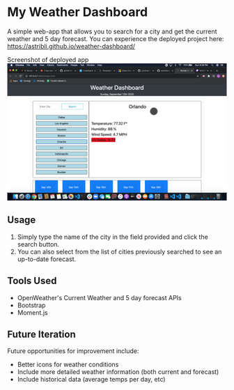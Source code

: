 # My Weather Dashboard

A simple web-app that allows you to search for a city and get the current weather and 5 day forecast. You can experience the deployed project here: https://astribli.github.io/weather-dashboard/

Screenshot of deployed app
![](2020-09-13-21-32-58.png)

## Usage
1. Simply type the name of the city in the field provided and click the search button.
2. You can also select from the list of cities previously searched to see an up-to-date forecast.
## Tools Used
- OpenWeather's Current Weather and 5 day forecast APIs
- Bootstrap
- Moment.js
## Future Iteration
Future opportunities for improvement include:

- Better icons for weather conditions
- Include more detailed weather information (both current and forecast)
- Include historical data (average temps per day, etc)